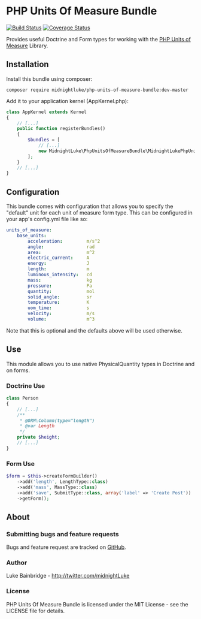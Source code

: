 # PHP Units Of Measure Bundle

[![Build Status](https://travis-ci.org/midnightLuke/php-units-of-measure-bundle.svg?branch=master)](https://travis-ci.org/midnightLuke/php-units-of-measure-bundle)
[![Coverage Status](https://coveralls.io/repos/github/midnightLuke/php-units-of-measure-bundle/badge.svg?branch=master)](https://coveralls.io/github/midnightLuke/php-units-of-measure-bundle?branch=master)

Provides useful Doctrine and Form types for working with the 
[PHP Units of Measure](https://github.com/PhpUnitsOfMeasure/php-units-of-measure)
Library.

## Installation

Install this bundle using composer:

```
composer require midnightluke/php-units-of-measure-bundle:dev-master
```

Add it to your application kernel (AppKernel.php):

```php
class AppKernel extends Kernel
{
    // [...]
    public function registerBundles()
    {
        $bundles = [
            // [...]
            new MidnightLuke\PhpUnitsOfMeasureBundle\MidnightLukePhpUnitsOfMeasureBundle(),
        ];
    }
    // [...]
}
```

## Configuration

This bundle comes with configuration that allows you to specify the "default"
unit for each unit of measure form type.  This can be configured in your app's
config.yml file like so:

```yaml
units_of_measure:
    base_units:
        acceleration:         m/s^2
        angle:                rad
        area:                 m^2
        electric_current:     A
        energy:               J
        length:               m
        luminous_intensity:   cd
        mass:                 kg
        pressure:             Pa
        quantity:             mol
        solid_angle:          sr
        temperature:          K
        uom_time:             s
        velocity:             m/s
        volume:               m^3
```

Note that this is optional and the defaults above will be used otherwise.

## Use

This module allows you to use native PhysicalQuantity types in Doctrine and on
forms.

### Doctrine Use

```php
class Person
{
    // [...]
    /**
     * @ORM\Column(type="length")
     * @var Length
     */
    private $height;
    // [...]
}
```

### Form Use

```php
$form = $this->createFormBuilder()
    ->add('length', LengthType::class)
    ->add('mass', MassType::class)
    ->add('save', SubmitType::class, array('label' => 'Create Post'))
    ->getForm();
```

## About

### Submitting bugs and feature requests

Bugs and feature request are tracked on [GitHub](https://github.com/midnightLuke/php-units-of-measure-bundle/issues).

### Author

Luke Bainbridge - http://twitter.com/midnightLuke

### License

PHP Units Of Measure Bundle is licensed under the MIT License - see the LICENSE file for details.
